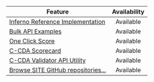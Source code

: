 | Feature | Availability
| --------------- | :-----------------------------:
| [Inferno Reference Implementation](https://inferno.healthit.gov/) | Available
| [Bulk API Examples](https://fhirprod.sitenv.org/bulkdataclient/#/home) | Available
| [One Click Score](https://oncprojectracking.healthit.gov/wiki/display/TechLabTU/ONC+One+Click+Scorecard)| Available
| [C-CDA Scorecard](https://sitenv.org/scorecard/) | Available
| [C-CDA Validator API Utility](https://ttpds.sitenv.org:8443/referenceccdaservice/swagger-ui.html#/reference-ccda-validation-controller)| Available
|[Browse SITE GitHub repositories...](https://github.com/siteadmin) | Available

